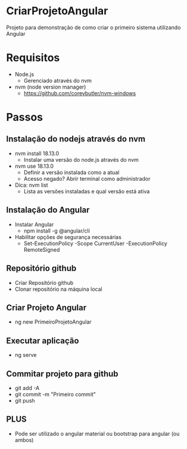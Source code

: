 # CriarProjetoAngular
Projeto para demonstração de como criar o primeiro sistema utilizando Angular

# Requisitos
- Node.js
    - Gerenciado através do nvm
- nvm (node version manager)
    - https://github.com/coreybutler/nvm-windows

# Passos
## Instalação do nodejs através do nvm
- nvm install 18.13.0
    - Instalar uma versão do node.js através do nvm
- nvm use 18.13.0
    - Definir a versão instalada como a atual
    - Acesso negado? Abrir terminal como administrador
- Dica: nvm list
    - Lista as versões instaladas e qual versão está ativa

## Instalação do Angular
- Instalar Angular
    - npm install -g @angular/cli
- Habilitar opções de segurança necessárias
    - Set-ExecutionPolicy -Scope CurrentUser -ExecutionPolicy RemoteSigned

## Repositório github
- Criar Repositório github
- Clonar repositório na máquina local

## Criar Projeto Angular
- ng new PrimeiroProjetoAngular

## Executar aplicação
- ng serve

## Commitar projeto para github
- git add -A
- git commit -m "Primeiro commit"
- git push

## PLUS
- Pode ser utilizado o angular material ou bootstrap para angular (ou ambos)
